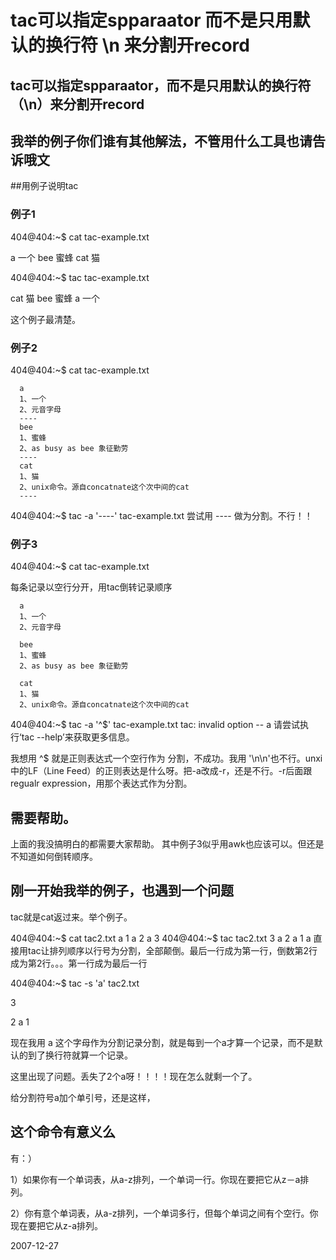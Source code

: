 # tac可以指定spparaator 而不是只用默认的换行符 \n 来分割开record

## tac可以指定spparaator，而不是只用默认的换行符（\n）来分割开record

## 我举的例子你们谁有其他解法，不管用什么工具也请告诉哦文

##用例子说明tac

### 例子1

404@404:~$ cat tac-example.txt 

a 一个
bee 蜜蜂
cat 猫


404@404:~$ tac tac-example.txt 



cat 猫
bee 蜜蜂
a 一个


这个例子最清楚。


### 例子2

404@404:~$ cat tac-example.txt 

      a 
      1、一个
      2、元音字母
      ----
      bee 
      1、蜜蜂
      2、as busy as bee 象征勤劳
      ----
      cat 
      1、猫
      2、unix命令。源自concatnate这个次中间的cat
      ----


404@404:~$ tac -a '----'  tac-example.txt
尝试用 ---- 做为分割。不行！！

### 例子3

404@404:~$ cat tac-example.txt 

每条记录以空行分开，用tac倒转记录顺序

      a 
      1、一个
      2、元音字母
      
      bee 
      1、蜜蜂
      2、as busy as bee 象征勤劳
      
      cat 
      1、猫
      2、unix命令。源自concatnate这个次中间的cat


404@404:~$ tac -a '^$' tac-example.txt 
tac: invalid option -- a
请尝试执行‘tac --help’来获取更多信息。

我想用 ^$ 就是正则表达式一个空行作为 分割，不成功。我用 '\n\n'也不行。unxi中的LF（Line Feed）的正则表达是什么呀。把-a改成-r，还是不行。-r后面跟regualr expression，用那个表达式作为分割。

## 需要帮助。
上面的我没搞明白的都需要大家帮助。
其中例子3似乎用awk也应该可以。但还是不知道如何倒转顺序。



## 刚一开始我举的例子，也遇到一个问题



tac就是cat返过来。举个例子。

404@404:~$ cat tac2.txt 
a
1
a
2
a
3
404@404:~$ tac tac2.txt 
3
a
2
a
1
a
直接用tac让排列顺序以行号为分割，全部颠倒。最后一行成为第一行，倒数第2行成为第2行。。。第一行成为最后一行

404@404:~$ tac -s 'a' tac2.txt 

3

2
a
1



现在我用 a 这个字母作为分割记录分割，就是每到一个a才算一个记录，而不是默认的到了换行符就算一个记录。

这里出现了问题。丢失了2个a呀！！！！现在怎么就剩一个了。



给分割符号a加个单引号，还是这样，


## 这个命令有意义么

有：）

1）如果你有一个单词表，从a-z排列，一个单词一行。你现在要把它从z－a排列。


2）你有意个单词表，从a-z排列，一个单词多行，但每个单词之间有个空行。你现在要把它从z-a排列。






2007-12-27